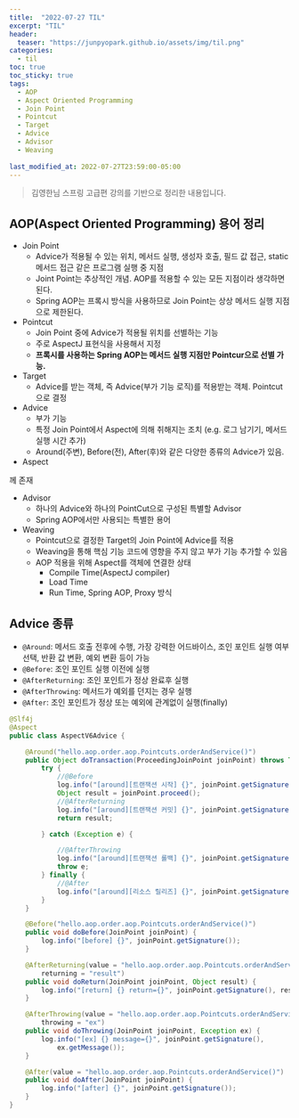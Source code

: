 ```yaml
---
title:  "2022-07-27 TIL"
excerpt: "TIL"
header:
  teaser: "https://junpyopark.github.io/assets/img/til.png"
categories:
  - til
toc: true
toc_sticky: true
tags:
  - AOP
  - Aspect Oriented Programming
  - Join Point
  - Pointcut
  - Target
  - Advice
  - Advisor
  - Weaving
  
last_modified_at: 2022-07-27T23:59:00-05:00
---
```

> 김영한님 스프링 고급편 강의를 기반으로 정리한 내용입니다.

## AOP(Aspect Oriented Programming) 용어 정리

* Join Point
  * Advice가 적용될 수 있는 위치, 메서드 실행, 생성자 호출, 필드 값 접근, static 메서드 접근 같은 프로그램 실행 중 지점
  * Joint Point는 추상적인 개념. AOP를 적용할 수 있는 모든 지점이라 생각하면 된다.
  * Spring AOP는 프록시 방식을 사용하므로 Join Point는 상상 메서드 실행 지점으로 제한된다.
* Pointcut
  * Join Point 중에 Advice가 적용될 위치를 선별하는 기능
  * 주로 AspectJ 표현식을 사용해서 지정
  * **프록시를 사용하는 Spring AOP는 메서드 실행 지점만 Pointcur으로 선별 가능.**
* Target
  * Advice를 받는 객체, 즉 Advice(부가 기능 로직)를 적용받는 객체. Pointcut으로 결정
* Advice
  * 부가 기능
  * 특정 Join Point에서 Aspect에 의해 취해지는 조치 (e.g. 로그 남기기, 메서드 실행 시간 추가)
  * Around(주변), Before(전), After(후)와 같은 다양한 종류의 Advice가 있음. 
* Aspect

께 존재
* Advisor
  * 하나의 Advice와 하나의 PointCut으로 구성된 특별할 Advisor
  * Spring AOP에서만 사용되는 특별한 용어
* Weaving
  * Pointcut으로 결정한 Target의 Join Point에 Advice를 적용
  * Weaving을 통해 핵심 기능 코드에 영향을 주지 않고 부가 기능 추가할 수 있음
  * AOP 적용을 위해 Aspect를 객체에 연결한 상태
    * Compile Time(AspectJ compiler)
    * Load Time
    * Run Time, Spring AOP, Proxy 방식

## Advice 종류

* `@Around`: 메서드 호출 전후에 수행, 가장 강력한 어드바이스, 조인 포인트 실행 여부 선택, 반환 값 변환,
예외 변환 등이 가능
* `@Before`: 조인 포인트 실행 이전에 실행
* `@AfterReturning`: 조인 포인트가 정상 완료후 실행
* `@AfterThrowing`: 메서드가 예외를 던지는 경우 실행
* `@After`: 조인 포인트가 정상 또는 예외에 관계없이 실행(finally)

```java
@Slf4j
@Aspect
public class AspectV6Advice {

    @Around("hello.aop.order.aop.Pointcuts.orderAndService()")
    public Object doTransaction(ProceedingJoinPoint joinPoint) throws Throwable {
        try {
            //@Before
            log.info("[around][트랜잭션 시작] {}", joinPoint.getSignature());
            Object result = joinPoint.proceed();
            //@AfterReturning
            log.info("[around][트랜잭션 커밋] {}", joinPoint.getSignature());\
            return result;

        } catch (Exception e) {

            //@AfterThrowing
            log.info("[around][트랜잭션 롤백] {}", joinPoint.getSignature());
            throw e;
        } finally {
            //@After
            log.info("[around][리소스 릴리즈] {}", joinPoint.getSignature());
        }
    }

    @Before("hello.aop.order.aop.Pointcuts.orderAndService()")
    public void doBefore(JoinPoint joinPoint) {
        log.info("[before] {}", joinPoint.getSignature());
    }

    @AfterReturning(value = "hello.aop.order.aop.Pointcuts.orderAndService()",
        returning = "result")
    public void doReturn(JoinPoint joinPoint, Object result) {
        log.info("[return] {} return={}", joinPoint.getSignature(), result);
    }

    @AfterThrowing(value = "hello.aop.order.aop.Pointcuts.orderAndService()",
        throwing = "ex")
    public void doThrowing(JoinPoint joinPoint, Exception ex) {
        log.info("[ex] {} message={}", joinPoint.getSignature(),
            ex.getMessage());
    }

    @After(value = "hello.aop.order.aop.Pointcuts.orderAndService()")
    public void doAfter(JoinPoint joinPoint) {
        log.info("[after] {}", joinPoint.getSignature());
    }
}
```
